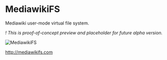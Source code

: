 MediawikiFS
===========

Mediawiki user-mode virtual file system.

*! This is proof-of-concept preview and placeholder for future alpha version.*


![MediawikiFS](http://mediawikifs.com/img/mw_logo.png)

http://mediawikifs.com
